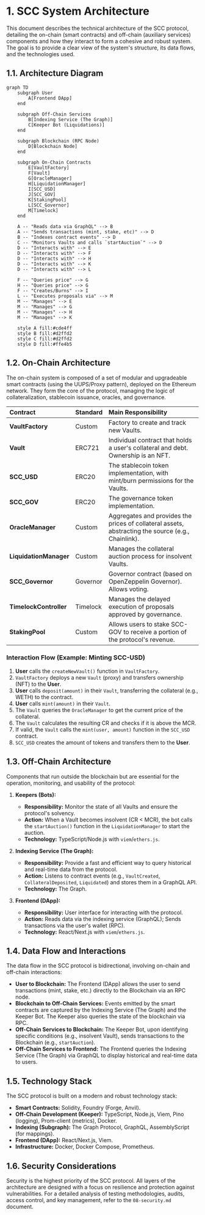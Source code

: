 # 1. SCC System Architecture

This document describes the technical architecture of the SCC protocol, detailing the on-chain (smart contracts) and off-chain (auxiliary services) components and how they interact to form a cohesive and robust system. The goal is to provide a clear view of the system's structure, its data flows, and the technologies used.

## 1.1. Architecture Diagram

```mermaid
graph TD
    subgraph User
        A[Frontend DApp]
    end

    subgraph Off-Chain Services
        B[Indexing Service (The Graph)]
        C[Keeper Bot (Liquidations)]
    end

    subgraph Blockchain (RPC Node)
        D[Blockchain Node]
    end

    subgraph On-Chain Contracts
        E[VaultFactory]
        F[Vault]
        G[OracleManager]
        H[LiquidationManager]
        I[SCC_USD]
        J[SCC_GOV]
        K[StakingPool]
        L[SCC_Governor]
        M[Timelock]
    end

    A -- "Reads data via GraphQL" --> B
    A -- "Sends transactions (mint, stake, etc)" --> D
    B -- "Indexes contract events" --> D
    C -- "Monitors Vaults and calls `startAuction`" --> D
    D -- "Interacts with" --> E
    D -- "Interacts with" --> F
    D -- "Interacts with" --> H
    D -- "Interacts with" --> K
    D -- "Interacts with" --> L

    F -- "Queries price" --> G
    H -- "Queries price" --> G
    F -- "Creates/Burns" --> I
    L -- "Executes proposals via" --> M
    M -- "Manages" --> E
    M -- "Manages" --> G
    M -- "Manages" --> H
    M -- "Manages" --> K

    style A fill:#cde4ff
    style B fill:#d2ffd2
    style C fill:#d2ffd2
    style D fill:#ffe4b5

```

## 1.2. On-Chain Architecture

The on-chain system is composed of a set of modular and upgradeable smart contracts (using the UUPS/Proxy pattern), deployed on the Ethereum network. They form the core of the protocol, managing the logic of collateralization, stablecoin issuance, oracles, and governance.

| Contract                 | Standard    | Main Responsibility                                                              |
| :----------------------- | :---------- | :-------------------------------------------------------------------------------------- |
| **VaultFactory**         | Custom      | Factory to create and track new Vaults.                                             |
| **Vault**                | ERC721      | Individual contract that holds a user's collateral and debt. Ownership is an NFT.     |
| **SCC_USD**              | ERC20       | The stablecoin token implementation, with mint/burn permissions for the Vaults.          |
| **SCC_GOV**              | ERC20       | The governance token implementation.                                                 |
| **OracleManager**        | Custom      | Aggregates and provides the prices of collateral assets, abstracting the source (e.g., Chainlink). |
| **LiquidationManager**   | Custom      | Manages the collateral auction process for insolvent Vaults.                       |
| **SCC_Governor**         | Governor    | Governor contract (based on OpenZeppelin Governor). Allows voting.            |
| **TimelockController**   | Timelock    | Manages the delayed execution of proposals approved by governance.                    |
| **StakingPool**          | Custom      | Allows users to stake SCC-GOV to receive a portion of the protocol's revenue.  |

### Interaction Flow (Example: Minting SCC-USD)

1.  **User** calls the `createNewVault()` function in `VaultFactory`.
2.  `VaultFactory` deploys a new `Vault` (proxy) and transfers ownership (NFT) to the **User**.
3.  **User** calls `deposit(amount)` in their `Vault`, transferring the collateral (e.g., WETH) to the contract.
4.  **User** calls `mint(amount)` in their `Vault`.
5.  The `Vault` queries the `OracleManager` to get the current price of the collateral.
6.  The `Vault` calculates the resulting CR and checks if it is above the MCR.
7.  If valid, the `Vault` calls the `mint(user, amount)` function in the `SCC_USD` contract.
8.  `SCC_USD` creates the amount of tokens and transfers them to the **User**.

## 1.3. Off-Chain Architecture

Components that run outside the blockchain but are essential for the operation, monitoring, and usability of the protocol:

1.  **Keepers (Bots):**
    *   **Responsibility:** Monitor the state of all Vaults and ensure the protocol's solvency.
    *   **Action:** When a Vault becomes insolvent (CR < MCR), the bot calls the `startAuction()` function in the `LiquidationManager` to start the auction.
    *   **Technology:** TypeScript/Node.js with `viem`/`ethers.js`.

2.  **Indexing Service (The Graph):**
    *   **Responsibility:** Provide a fast and efficient way to query historical and real-time data from the protocol.
    *   **Action:** Listens to contract events (e.g., `VaultCreated`, `CollateralDeposited`, `Liquidated`) and stores them in a GraphQL API.
    *   **Technology:** The Graph.

3.  **Frontend (DApp):**
    *   **Responsibility:** User interface for interacting with the protocol.
    *   **Action:** Reads data via the indexing service (GraphQL); Sends transactions via the user's wallet (RPC).
    *   **Technology:** React/Next.js with `viem`/`ethers.js`.

## 1.4. Data Flow and Interactions

The data flow in the SCC protocol is bidirectional, involving on-chain and off-chain interactions:

*   **User to Blockchain:** The Frontend (DApp) allows the user to send transactions (mint, stake, etc.) directly to the Blockchain via an RPC node.
*   **Blockchain to Off-Chain Services:** Events emitted by the smart contracts are captured by the Indexing Service (The Graph) and the Keeper Bot. The Keeper also queries the state of the blockchain via RPC.
*   **Off-Chain Services to Blockchain:** The Keeper Bot, upon identifying specific conditions (e.g., insolvent Vault), sends transactions to the Blockchain (e.g., `startAuction`).
*   **Off-Chain Services to Frontend:** The Frontend queries the Indexing Service (The Graph) via GraphQL to display historical and real-time data to users.

## 1.5. Technology Stack

The SCC protocol is built on a modern and robust technology stack:

*   **Smart Contracts:** Solidity, Foundry (Forge, Anvil).
*   **Off-Chain Development (Keeper):** TypeScript, Node.js, Viem, Pino (logging), Prom-client (metrics), Docker.
*   **Indexing (Subgraph):** The Graph Protocol, GraphQL, AssemblyScript (for mappings).
*   **Frontend (DApp):** React/Next.js, Viem.
*   **Infrastructure:** Docker, Docker Compose, Prometheus.

## 1.6. Security Considerations

Security is the highest priority of the SCC protocol. All layers of the architecture are designed with a focus on resilience and protection against vulnerabilities. For a detailed analysis of testing methodologies, audits, access control, and key management, refer to the `08-security.md` document.
